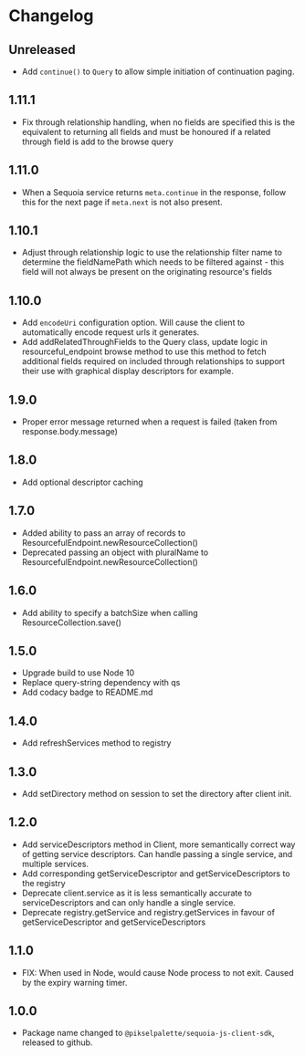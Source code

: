 # Changelog

## Unreleased

* Add `continue()` to `Query` to allow simple initiation of continuation paging.

## 1.11.1

* Fix through relationship handling, when no fields are specified this is the equivalent to returning all fields and must be honoured if a related through field is add to the browse query

## 1.11.0

* When a Sequoia service returns `meta.continue` in the response, follow this for the next page if `meta.next` is not also present.

## 1.10.1

* Adjust through relationship logic to use the relationship filter name to determine the fieldNamePath which needs to be filtered against - this field will not always be present on the originating resource's fields

## 1.10.0

* Add `encodeUri` configuration option.  Will cause the client to automatically encode request urls it generates.
* Add addRelatedThroughFields to the Query class, update logic in resourceful_endpoint browse method to use this method to fetch additional fields required on included through relationships to support their use with graphical display descriptors for example.

## 1.9.0

* Proper error message returned when a request is failed (taken from response.body.message)

## 1.8.0

* Add optional descriptor caching

## 1.7.0

* Added ability to pass an array of records to ResourcefulEndpoint.newResourceCollection()
* Deprecated passing an object with pluralName to ResourcefulEndpoint.newResourceCollection()

## 1.6.0

* Add ability to specify a batchSize when calling ResourceCollection.save()

## 1.5.0

* Upgrade build to use Node 10
* Replace query-string dependency with qs
* Add codacy badge to README.md

## 1.4.0

* Add refreshServices method to registry

## 1.3.0

* Add setDirectory method on session to set the directory after client init.

## 1.2.0

* Add serviceDescriptors method in Client, more semantically correct way of getting service descriptors. Can handle passing a single service, and multiple services.
* Add corresponding getServiceDescriptor and getServiceDescriptors to the registry
* Deprecate client.service as it is less semantically accurate to serviceDescriptors and can only handle a single service.
* Deprecate registry.getService and registry.getServices in favour of getServiceDescriptor and getServiceDescriptors

## 1.1.0

* FIX: When used in Node, would cause Node process to not exit. Caused by the expiry warning timer.

## 1.0.0

* Package name changed to `@pikselpalette/sequoia-js-client-sdk`, released to github.

